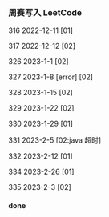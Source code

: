 ### 周赛写入 LeetCode

316 2022-12-11 [01]

317 2022-12-12 [02]

326 2023-1-1 [02]

327 2023-1-8 [error] [02]

328 2023-1-15 [02]

329 2023-1-22 [02]

330 2023-1-29 [01]

331 2023-2-5 [02:java 超时]

332 2023-2-12 [01]

334 2023-2-26 [01]

335 2023-2-3 [02]

#### done
